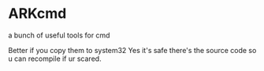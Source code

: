 # ARKcmd
a bunch of useful tools for cmd

Better if you copy them to system32
Yes it's safe there's the source code so u can recompile if ur scared.
